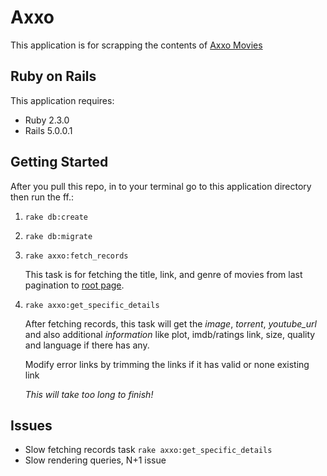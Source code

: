 Axxo
================

This application is for scrapping the contents of [Axxo Movies](http://axxomovies.org)


Ruby on Rails
-------------

This application requires:

- Ruby 2.3.0
- Rails 5.0.0.1


Getting Started
---------------

After you pull this repo, in to your terminal go to this application directory then run the ff.:

1. `rake db:create`
2. `rake db:migrate`
3. `rake axxo:fetch_records`
    
      This task is for fetching the title, link, and genre of movies from last pagination to [root page](http://axxomovies.org).

4. `rake axxo:get_specific_details`

      After fetching records, this task will get the _image_, _torrent_, _youtube_url_ and also additional _information_ like plot, imdb/ratings link, size, quality and language if there has any.

      Modify error links by trimming the links if it has valid or none existing link

      _This will take too long to finish!_



Issues
---------------

- Slow fetching records task `rake axxo:get_specific_details`
- Slow rendering queries, N+1 issue

